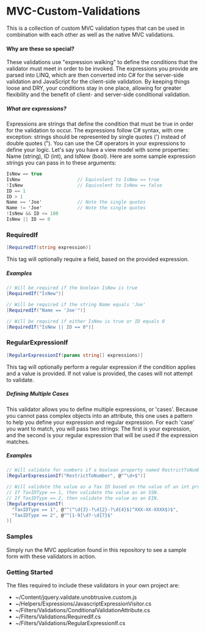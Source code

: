 # MVC-Custom-Validations
This is a collection of custom MVC validation types that can be used in combination with each other as well as the native MVC validations.


#### Why are these so special?
These validations use "expression walking" to define the conditions that the validator must meet in order to be invoked. The expressions you provide are parsed into LINQ, which are then converted into C# for the server-side validation and JavaScript for the client-side validation. By keeping things loose and DRY, your conditions stay in one place, allowing for greater flexibility and the benefit of client- and server-side conditional validation.


##### What are expressions?
Expressions are strings that define the condition that must be true in order for the validation to occur. The expressions follow C# syntax, with one exception: strings should be represented by single quotes (') instead of double quotes ("). You can use the C# operators in your expressions to define your logic.
Let's say you have a view model with some properties: Name (string), ID (int), and IsNew (bool).
Here are some sample expression strings you can pass in to these arguments:
```csharp
IsNew == true
IsNew                     // Equivolent to IsNew == true
!IsNew                    // Equivolent to IsNew == false
ID == 1
ID > 1
Name == 'Joe'             // Note the single quotes
Name != 'Joe'             // Note the single quotes
!IsNew && ID <= 100
IsNew || ID == 0
```

### RequiredIf
```csharp
[RequiredIf(string expression)]
```
This tag will optionally require a field, based on the provided expression.

##### Examples
```csharp
// Will be required if the boolean IsNew is true
[RequiredIf("IsNew")]

// Will be required if the string Name equals 'Joe'
[RequiredIf("Name == 'Joe'")]

// Will be required if either IsNew is true or ID equals 0
[RequiredIf("IsNew || ID == 0")]
```

### RegularExpressionIf
```csharp
[RegularExpressionIf(params string[] expressions)]
```
This tag will optionally perform a regular expression if the condition applies and a value is provided. If not value is provided, the cases will not attempt to validate.

##### Defining Multiple Cases
This validator allows you to define multiple expressions, or 'cases'. Because you cannot pass complex objects into an attribute, this one uses a pattern to help you define your expression and regular expression. For each 'case' you want to match, you will pass two strings: The first is your expression, and the second is your regular expression that will be used if the expression matches.

##### Examples
```csharp
// Will validate for numbers if a boolean property named RestrictToNumber is true
[RegularExpressionIf("RestrictToNumber", @"^\d+$")]

// Will validate the value as a Tax ID based on the value of an int property named TaxIDType.
// If TaxIDType == 1, then validate the value as an SSN.
// If TaxIDType == 2, then validate the value as an EIN.
[RegularExpressionIf(
  "TaxIDType == 1", @"^(^\d{3}-?\d{2}-?\d{4}$|^XXX-XX-XXXX$)$",
  "TaxIDType == 2", @"^[1-9]\d?-\d{7}$"
)]
```
 
### Samples
Simply run the MVC application found in this repository to see a sample form with these validators in action.


### Getting Started
The files required to include these validators in your own project are:
* ~/Content/jquery.validate.unobtrusive.custom.js
* ~/Helpers/Expressions/JavascriptExpressionVisitor.cs
* ~/Filters/Validations/ConditionalValidationAttribute.cs
* ~/Filters/Validations/RequiredIf.cs
* ~/Filters/Validations/RegularExpressionIf.cs
